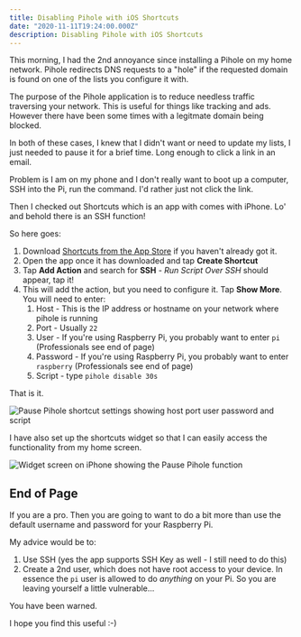 ```yaml
---
title: Disabling Pihole with iOS Shortcuts
date: "2020-11-11T19:24:00.000Z"
description: Disabling Pihole with iOS Shortcuts
---
```


This morning, I had the 2nd annoyance since installing a Pihole on my home network.
Pihole redirects DNS requests to a "hole" if the requested domain is found on one
of the lists you configure it with.

The purpose of the Pihole application is to reduce needless traffic traversing
your network. This is useful for things like tracking and ads. However there have
been some times with a legitmate domain being blocked.

In both of these cases, I knew that I didn't want or need to update my lists, I
just needed to pause it for a brief time. Long enough to click a link in an email.

Problem is I am on my phone and I don't really want to boot up a computer, SSH
into the Pi, run the command. I'd rather just not click the link.

Then I checked out Shortcuts which is an app with comes with iPhone. Lo' and behold
there is an SSH function!

So here goes:

1. Download [Shortcuts from the App Store](https://apps.apple.com/us/app/shortcuts/id915249334) if you haven't already got it.
2. Open the app once it has downloaded and tap **Create Shortcut**
3. Tap **Add Action** and search for **SSH** - _Run Script Over SSH_ should appear, tap it!
4. This will add the action, but you need to configure it. Tap **Show More**. You will need to enter:
   1. Host - This is the IP address or hostname on your network where pihole is running
   2. Port - Usually `22`
   3. User - If you're using Raspberry Pi, you probably want to enter `pi` (Professionals see end of page)
   4. Password - If you're using Raspberry Pi, you probably want to enter `raspberry` (Professionals see end of page)
   5. Script - type `pihole disable 30s`

That is it.

![Pause Pihole shortcut settings showing host port user password and script](https://lh3.googleusercontent.com/RdwUW8n6x5M3aCbBks6BkSXFXwtOs2wD8GylPjKJSbu9lWgPaAOAfEoUOsIkuIp1uzBPCWA8cpc3zPiDQWqf6wjm5e7aFW7edKgmHYTDiBtg4m_eryMDTPNczLQ4n4kHxyasrhePuus=w400 "iPhone Screenshot of shortcut settings")

I have also set up the shortcuts widget so that I can easily access the functionality
from my home screen.

![Widget screen on iPhone showing the Pause Pihole function](https://lh3.googleusercontent.com/8duBfn-9k6Mm5CfoSjMkDnivhrPgcef9shKZkEBunqduWKilE9_MAXTpPhHlrt-7FYeNqk-LGsApELV5tzkco43-qq75KIVteXwCahMNlWC1avW4Cx77zgdpXEWQwD8aMHIK__cz1_0=w400 "iPhone widgets screen")

## End of Page

If you are a pro. Then you are going to want to do a bit more than use the default
username and password for your Raspberry Pi.

My advice would be to:

1. Use SSH (yes the app supports SSH Key as well - I still need to do this)
2. Create a 2nd user, which does not have root access to your device. In essence the `pi` user is allowed to do _anything_ on your Pi. So you are leaving yourself a little vulnerable...

You have been warned.

I hope you find this useful :-)
